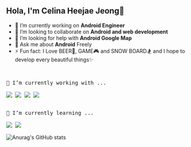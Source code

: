## Hola, I'm Celina Heejae Jeong👋

- 🔭 I’m currently working on **Android Engineer**
- 👯 I’m looking to collaborate on **Android and web development**
- 🤔 I’m looking for help with **Android Google Map**
- 💬 Ask me about **Android** Freely
- ⚡ Fun fact: I Love BEER🍺, GAME🎮 and SNOW BOARD🏂 and I hope to develop every beautiful things✨ 


<br>

<pre>
🔭 I’m currently working with ...

<a href="https://developer.android.com" target="_blank"><img src="https://img.shields.io/badge/Android-3DDC84?style=flat-square&logo=Android&logoColor=white"/></a> <a href="" target="_blank"><img src="https://img.shields.io/badge/gradle-02303A?style=flat-square&logo=gradle&logoColor=white"/></a> <a href="https://www.java.com/" target="_blank"><img src="https://img.shields.io/badge/Java-007396?style=flat-square&logo=Java&logoColor=white"/></a> <a href="https://kotlinlang.org" target="_blank"><img src="https://img.shields.io/badge/Kotlin-7F52FF?style=flat-square&logo=Kotlin&logoColor=white"/></a> 

</pre> 
</pre>

<pre>
🌱 I’m currently learning ...

<a href="https://www.reactjs.org" target="_blank"><img src="https://img.shields.io/badge/React-61DAFB?style=flat-square&logo=React&logoColor=white"/></a> <img src="https://img.shields.io/badge/styled-components-DB7093?style=flat-square&logo=styled-components&logoColor=white"/>
</pre>


![Anurag's GitHub stats](https://github-readme-stats.vercel.app/api?username=heejaedev&theme=default&show_icons=true)
